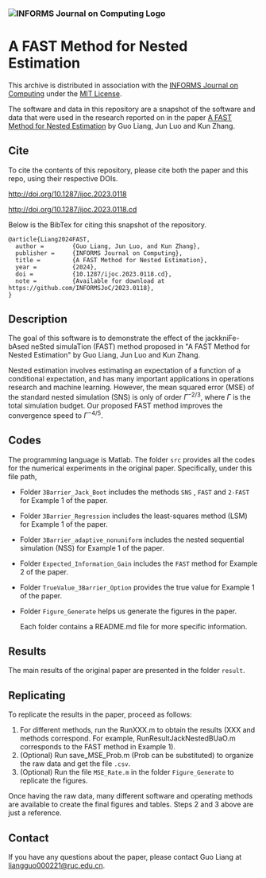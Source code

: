 ### ![INFORMS Journal on Computing Logo](https://INFORMSJoC.github.io/logos/INFORMS_Journal_on_Computing_Header.jpg)

# A FAST Method for Nested Estimation

This archive is distributed in association with the [INFORMS Journal on
Computing](https://pubsonline.informs.org/journal/ijoc) under the [MIT License](LICENSE).

The software and data in this repository are a snapshot of the software and data that were used in the research reported on in the paper [A FAST Method for Nested Estimation](https://doi.org/10.1287/ijoc.2023.0118) by Guo Liang, Jun Luo and Kun Zhang.

## Cite

To cite the contents of this repository, please cite both the paper and this repo, using their respective DOIs.

http://doi.org/10.1287/ijoc.2023.0118

http://doi.org/10.1287/ijoc.2023.0118.cd

Below is the BibTex for citing this snapshot of the repository.

```
@article{Liang2024FAST,
  author =        {Guo Liang, Jun Luo, and Kun Zhang},
  publisher =     {INFORMS Journal on Computing},
  title =         {A FAST Method for Nested Estimation},
  year =          {2024},
  doi =           {10.1287/ijoc.2023.0118.cd},
  note =          {Available for download at https://github.com/INFORMSJoC/2023.0118},
}  
```

## Description

The goal of this software is to demonstrate the effect of the jackkniFe-bAsed neSted simulaTion (FAST) method proposed in "A FAST Method for Nested Estimation" by Guo Liang, Jun Luo and Kun Zhang. 



Nested estimation involves estimating an expectation of a function of a conditional expectation, and has many important applications in operations research and machine learning. However, the mean squared error (MSE) of the standard nested simulation (SNS) is only of order $\Gamma^{-2/3}$, where $\Gamma$ is the total simulation budget. Our proposed FAST method improves the convergence speed to $\Gamma^{-4/5}$.

## Codes

The programming language is Matlab. The folder `src` provides all the codes for the numerical experiments in the original paper. Specifically, under this file path,

- Folder `3Barrier_Jack_Boot` includes the methods `SNS` , `FAST` and `2-FAST` for Example 1 of the paper.

- Folder `3Barrier_Regression` includes the least-squares method (LSM) for Example 1 of the paper.

- Folder `3Barrier_adaptive_nonuniform` includes the nested sequential simulation (NSS) for Example 1 of the paper.

- Folder `Expected_Information_Gain` includes the `FAST` method for Example 2 of the paper.

- Folder `TrueValue_3Barrier_Option` provides the true value for Example 1 of the paper.

- Folder `Figure_Generate` helps us generate the figures in the paper.

  Each folder contains a README.md file for more specific information.

## Results

The main results of the original paper are presented in the folder `result`.

## Replicating

To replicate the results in the paper, proceed as follows: 

1. For different methods, run the RunXXX.m to obtain the results (XXX and methods correspond. For example, RunResultJackNestedBUaO.m corresponds to the FAST method in Example 1).
2. (Optional) Run save_MSE_Prob.m (Prob can be substituted) to organize the raw data and get the file `.csv`.
3. (Optional) Run the file `MSE_Rate.m` in the folder `Figure_Generate` to replicate the figures.

Once having the raw data, many different software and operating methods are available to create the final figures and tables. Steps 2 and 3 above are just a reference.

## Contact

If you have any questions about the paper, please contact Guo Liang at liangguo000221@ruc.edu.cn.
